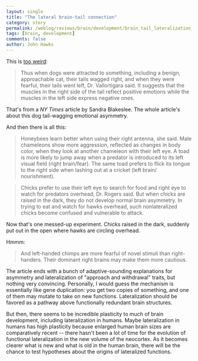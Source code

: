 ```yaml
---
layout: single 
title: "The lateral brain-tail connection" 
category: story
permalink: /weblog/reviews/brain/development/brain_tail_lateralization_2007.html
tags: [brain, development] 
comments: false 
author: John Hawks 
---
```



<p>
This is <a href="http://www.nytimes.com/2007/04/24/science/24wag.html">too weird</a>: 
</p>

<blockquote>Thus when dogs were attracted to something, including a benign, approachable cat, their tails wagged right, and when they were fearful, their tails went left, Dr. Vallortigara said. It suggests that the muscles in the right side of the tail reflect positive emotions while the muscles in the left side express negative ones.</blockquote>

<p>
That's from a <i>NY Times</i> article by Sandra Blakeslee. The whole article's about this dog tail-wagging emotional asymmetry. 
</p>

<p>
And then there is all this: 
</p>

<blockquote>Honeybees learn better when using their right antenna, she said. Male chameleons show more aggression, reflected as changes in body color, when they look at another chameleon with their left eye. A toad is more likely to jump away when a predator is introduced to its left visual field (right brain/fear). The same toad prefers to flick its tongue to the right side when lashing out at a cricket (left brain/ nourishment).</blockquote>

<blockquote>Chicks prefer to use their left eye to search for food and right eye to watch for predators overhead, Dr. Rogers said. But when chicks are raised in the dark, they do not develop normal brain asymmetry. In trying to eat and watch for hawks overhead, such nonlateralized chicks become confused and vulnerable to attack.</blockquote>

<p>
Now that's one messed-up experiment. Chicks raised in the dark, suddenly put out in the open where hawks are circling overhead. 
</p>

<p>
Hmmm: 
</p>

<blockquote>And left-handed chimps are more fearful of novel stimuli than right-handers. Their dominant right brains may make them more cautious.</blockquote>

<p>
The article ends with a bunch of adaptive-sounding explanations for asymmetry and lateralization of "approach and withdrawal" traits, but nothing very convincing. Personally, I would guess the mechanism is essentially like gene duplication: you get two copies of something, and one of them may mutate to take on new functions. Lateralization should be favored as a pathway above functionally redundant brain structures. 
</p>

<p>
But then, there seems to be incredible plasticity to much of brain development, including lateralization in humans. Maybe lateralization in humans has high plasticity because enlarged human brain sizes are comparatively recent -- there hasn't been a lot of time for the evolution of functional lateralization in the new volume of the neocortex. As it becomes clearer what is new and what is old in the human brain, there will be the chance to test hypotheses about the origins of lateralized functions. 
</p>

